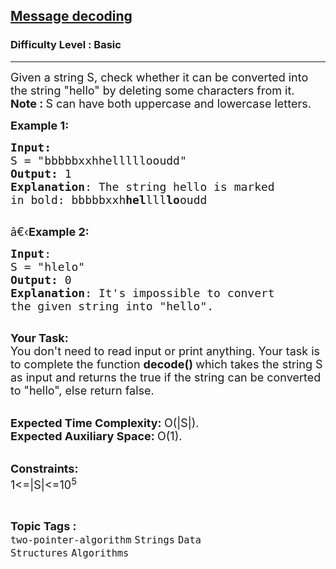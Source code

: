 <h2><a href="https://www.geeksforgeeks.org/problems/message-decoding4305/1?page=1&category=Sorting,two-pointer-algorithm,Map,set,Operators&difficulty=Basic&status=unsolved&sortBy=submissions">Message decoding</a></h2><h3>Difficulty Level : Basic</h3><hr><div class="problems_problem_content__Xm_eO"><p><span style="font-size:18px">Given a string S, check whether it can be converted into the string "hello" by deleting some characters from it.<br>
<strong>Note : </strong>S&nbsp;can have&nbsp;both uppercase and lowercase letters.</span></p>

<p><span style="font-size:18px"><strong>Example 1:</strong></span></p>

<pre><span style="font-size:18px"><strong>Input:</strong>
S = "bbbbbxxhhelllllooudd"
<strong>Output:</strong> 1
<strong>Explanation</strong>: The string hello is marked
in bold: bbbbbxxh<strong>hel</strong>lll<strong>lo</strong>oudd
</span>
</pre>

<p><span style="font-size:18px">â€‹<strong>Example 2:</strong></span></p>

<pre><span style="font-size:18px"><strong>Input</strong>: 
S = "hlelo"
<strong>Output:</strong> 0
<strong>Explanation</strong>: It's impossible to convert
the given string into "hello".
</span>
</pre>

<p><span style="font-size:18px"><strong>Your Task:</strong><br>
You don't need to read input or print anything. Your task is to complete the function&nbsp;<strong>decode()&nbsp;</strong>which takes the string S as input and returns the true if the string can be converted to "hello", else return false.</span></p>

<p><br>
<span style="font-size:18px"><strong>Expected Time Complexity:&nbsp;</strong>O(|S|).<br>
<strong>Expected Auxiliary Space:&nbsp;</strong>O(1).</span></p>

<p><br>
<span style="font-size:18px"><strong>Constraints:</strong><br>
1&lt;=|S|&lt;=10<sup>5</sup></span></p>
</div><br><p><span style=font-size:18px><strong>Topic Tags : </strong><br><code>two-pointer-algorithm</code>&nbsp;<code>Strings</code>&nbsp;<code>Data Structures</code>&nbsp;<code>Algorithms</code>&nbsp;